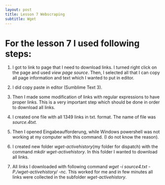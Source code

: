 ```yaml
---
layout: post
title: Lesson 7 Webscraping
subtitle: Wget
---
```


# For the lesson 7 I used following steps:

1)	I got to link to page that I need to download links. I turned right click on the page and used *view page source*. Then, I selected all that I can copy all page information and text which I wanted to put in editor.

2)	I did copy paste in editor (Sumblime Text 3).

3)	Then I made some modification of links with regular expressions to have proper links. This is a very important step which should be done in order to download all links.

4)	 I created one file with all 1349 links in txt. format. The name of file was _source.4txt._

5)	Then I opened Eingabeaufforderung, while   Windows powershell was not working at my computer with this command. (I do not know the reason).

6)	 I created new folder _wget-activehistory_(my folder for dispatch) with the command _mkdir wget-activehistory_. In this folder I wanted to download all links.

7)	  All links I downloaded with following command _wget -i source4.txt -P./wget-activehistory/ -nc._ This worked for me and in few minutes all links were collected in the subfolder _wget-activehistory_. 
